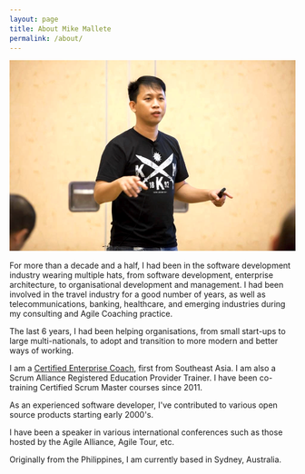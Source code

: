 ```yaml
---
layout: page
title: About Mike Mallete
permalink: /about/
---
```


![Speaking at Agile Singapore 2013](/assets/images/about.jpg)

For more than a decade and a half, I had been in the software development industry wearing multiple hats, from software development, enterprise architecture, to organisational development and management. I had been involved in the travel industry for a good number of years, as well as telecommunications, banking, healthcare, and emerging industries during my consulting and Agile Coaching practice. 

The last 6 years, I had been helping organisations, from small start-ups to large multi-nationals, to adopt and transition to more modern and better ways of working. 

I am a [Certified Enterprise Coach](https://www.scrumalliance.org/certifications/cec-certification), first from Southeast Asia. I am also a Scrum Alliance Registered Education Provider Trainer. I have been co-training Certified Scrum Master courses since 2011. 

As an experienced software developer, I've contributed to various open source products starting early 2000's.

I have been a speaker in various international conferences such as those hosted by the Agile Alliance, Agile Tour, etc.

Originally from the Philippines, I am currently based in Sydney, Australia.